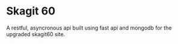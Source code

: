 # Skagit 60

A restful, asyncronous api built using fast api and mongodb for the upgraded skagit60 site.

